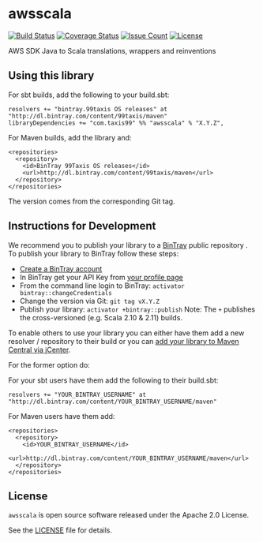 # awsscala

[![Build Status](https://travis-ci.org/99taxis/awsscala.svg?branch=master)](https://travis-ci.org/99taxis/awsscala "Travis CI") [![Coverage Status](https://coveralls.io/repos/github/99taxis/awsscala/badge.svg?branch=master)](https://coveralls.io/github/99taxis/awsscala?branch=master "Coveralls") [![Issue Count](https://codeclimate.com/github/99taxis/awsscala/badges/issue_count.svg)](https://codeclimate.com/github/99taxis/awsscala/issues "Code Climate") [![License](http://img.shields.io/:license-Apache%202-red.svg)](https://github.com/99taxis/awsscala/blob/master/LICENSE "Apache 2.0 Licence")

AWS SDK Java to Scala translations, wrappers and reinventions


## Using this library

For sbt builds, add the following to your build.sbt:

    resolvers += "bintray.99taxis OS releases" at "http://dl.bintray.com/content/99taxis/maven"
    libraryDependencies += "com.taxis99" %% "awsscala" % "X.Y.Z",

For Maven builds, add the library and:

    <repositories>
      <repository>
        <id>BinTray 99Taxis OS releases</id>
        <url>http://dl.bintray.com/content/99taxis/maven</url>
      </repository>
    </repositories>

The version comes from the corresponding Git tag.

## Instructions for Development

We recommend you to publish your library to a [BinTray](https://bintray.com/) public repository .
To publish your library to BinTray follow these steps:

* [Create a BinTray account](https://bintray.com/)
* In BinTray get your API Key from [your profile page](https://bintray.com/profile/edit)
* From the command line login to BinTray: `activator bintray::changeCredentials`
* Change the version via Git:  `git tag vX.Y.Z`
* Publish your library: `activator +bintray::publish`
                Note: The `+` publishes the cross-versioned (e.g. Scala 2.10 & 2.11) builds.
                
                
To enable others to use your library you can either have them add a new resolver / repository to their build or you can [add your library to Maven Central via jCenter](http://blog.bintray.com/2014/02/11/bintray-as-pain-free-gateway-to-maven-central/).

For the former option do:

For your sbt users have them add the following to their build.sbt:

    resolvers += "YOUR_BINTRAY_USERNAME" at "http://dl.bintray.com/content/YOUR_BINTRAY_USERNAME/maven"

For Maven users have them add:

    <repositories>
      <repository>
        <id>YOUR_BINTRAY_USERNAME</id>
        <url>http://dl.bintray.com/content/YOUR_BINTRAY_USERNAME/maven</url>
      </repository>
    </repositories>

## License

`awsscala` is open source software released under the Apache 2.0 License.

See the [LICENSE](https://github.com/99taxis/awsscala/blob/master/LICENSE) file for details.
